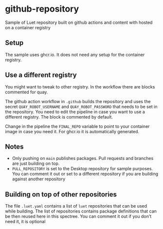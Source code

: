 # github-repository

Sample of Luet repository built on github actions and content with hosted on a container registry

## Setup

The sample uses ghcr.io. It does not need any setup for the container registry.

## Use a different registry

You might want to tweak to other registry. In the workflow there are blocks commented for quay. 

The github action workflow in `.github` builds the repository and uses the secret `QUAY_ROBOT_USERNAME` and `QUAY_ROBOT_PASSWORD` that needs to be set in the repository. You need to edit the pipeline in case you want to use a different registry. The block is commented by default.

Change in the pipeline the `FINAL_REPO` variable to point to your container image in case you need it. For ghcr.io it is automatically generated.

## Notes

- Only pushing on `main` publishes packages. Pull requests and branches are just building on top.
- `PULL_REPOSITORY` is set to the Desktop repository for sample purposes. You can comment it out or set to a different repository if you are building against another repository

## Building on top of other repositories

The file `.luet.yaml` contains a list of `luet` repositories that can be used while building. The list of repositories contains package definitions that can be then reused here in this spectree. You can comment it out if you don't need it, it is optional
